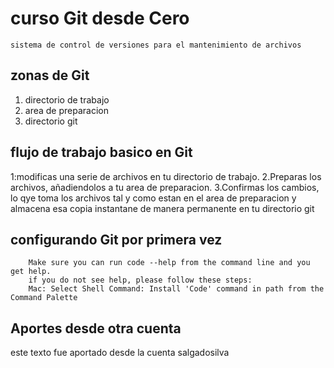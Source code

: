 # curso Git desde Cero
    sistema de control de versiones para el mantenimiento de archivos
## zonas de Git
 1. directorio de trabajo
 2. area de preparacion 
 3. directorio git

## flujo de trabajo basico en Git
1:modificas una serie de archivos en tu directorio de trabajo.
2.Preparas los archivos, añadiendolos a tu area de preparacion.
3.Confirmas los cambios, lo qye toma los archivos tal y como estan en el area de preparacion y almacena esa copia instantane de manera permanente en tu directorio git
## configurando Git por primera vez
```
    Make sure you can run code --help from the command line and you get help.
    if you do not see help, please follow these steps:
    Mac: Select Shell Command: Install 'Code' command in path from the Command Palette
```

## Aportes desde otra cuenta 
este texto fue aportado desde la cuenta salgadosilva

